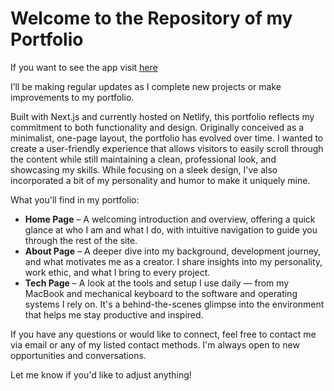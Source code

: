 # Welcome to the Repository of my Portfolio

If you want to see the app visit <a href="https://devspatelportfolio.netlify.app" target="_blank">here</a>

I’ll be making regular updates as I complete new projects or make improvements to my portfolio.

Built with Next.js and currently hosted on Netlify, this portfolio reflects my commitment to both functionality and design. 
Originally conceived as a minimalist, one-page layout, the portfolio has evolved over time. 
I wanted to create a user-friendly experience that allows visitors to easily scroll through the content while still maintaining a clean, professional look, and showcasing my skills.
While focusing on a sleek design, I've also incorporated a bit of my personality and humor to make it uniquely mine.

What you'll find in my portfolio:
<ul>
<li><b>Home Page</b> – A welcoming introduction and overview, offering a quick glance at who I am and what I do, with intuitive navigation to guide you through the rest of the site.</li>

<li><b>About Page</b> – A deeper dive into my background, development journey, and what motivates me as a creator. I share insights into my personality, work ethic, and what I bring to every project.</li>

<li><b>Tech Page</b> – A look at the tools and setup I use daily — from my MacBook and mechanical keyboard to the software and operating systems I rely on. It's a behind-the-scenes glimpse into the environment that helps me stay productive and inspired.</li>

</ul>

If you have any questions or would like to connect, feel free to contact me via email or any of my listed contact methods. I'm always open to new opportunities and conversations.

Let me know if you'd like to adjust anything!
